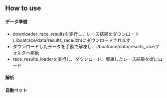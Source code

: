 ## How to use
#### データ準備
- downloader_race_resultsを実行し、レース結果をダウンロード(./boatrace/data/results_race/lzh)にダウンロードされます
- ダウンロードしたデータを手動で解凍し、./boatrace/data/results_raceフォルダへ移動
- race_results_loaderを実行し、ダウンロード、解凍したレース結果をdfにロード



#### 解析

#### 自動ベット
